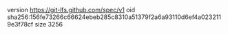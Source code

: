 version https://git-lfs.github.com/spec/v1
oid sha256:156fe73266c66624ebeb285c8310a51379f2a6a93110d6ef4a0232119e3f78cf
size 3256
